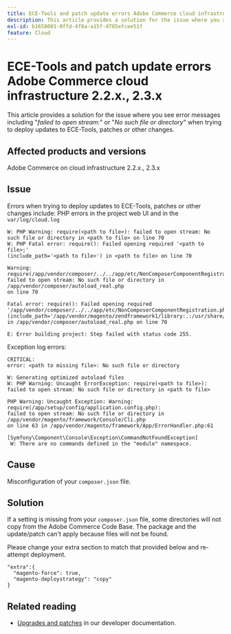 ```yaml
---
title: ECE-Tools and patch update errors Adobe Commerce cloud infrastructure 2.2.x., 2.3.x
description: This article provides a solution for the issue where you see error messages including "*failed to open stream:*" or "*No such file or directory*" when trying to deploy updates to ECE-Tools, patches or other changes.
exl-id: b1658001-0ffd-4f8a-a15f-d785efcee51f
feature: Cloud
---
```

# ECE-Tools and patch update errors Adobe Commerce cloud infrastructure 2.2.x., 2.3.x

This article provides a solution for the issue where you see error messages including "*failed to open stream:*" or "*No such file or directory*" when trying to deploy updates to ECE-Tools, patches or other changes.

## Affected products and versions

Adobe Commerce on cloud infrastructure 2.2.x., 2.3.x

## Issue

Errors when trying to deploy updates to ECE-Tools, patches or other changes include: PHP errors in the project web UI and in the `var/log/cloud.log`

```
W: PHP Warning: require(<path to file>): failed to open stream: No such file or directory in <path to file> on line 70
W: PHP Fatal error: require(): Failed opening required '<path to file>;'
(include_path='<path to file>') in <path to file> on line 70

Warning: require(/app/vendor/composer/../../app/etc/NonComposerComponentRegistration.php):
failed to open stream: No such file or directory in /app/vendor/composer/autoload_real.php
on line 70

Fatal error: require(): Failed opening required '/app/vendor/composer/../../app/etc/NonComposerComponentRegistration.php'
(include_path='/app/vendor/magento/zendframework1/library:.:/usr/share/php')
in /app/vendor/composer/autoload_real.php on line 70

E: Error building project: Step failed with status code 255.
```

Exception log errors:

```
CRITICAL:
error: <path to missing file>: No such file or directory
```

```
W: Generating optimized autoload files
W: PHP Warning: Uncaught ErrorException: require(<path to file>):
failed to open stream: No such file or directory in <path to file>
```

```
PHP Warning: Uncaught Exception: Warning: require(/app/setup/config/application.config.php):
failed to open stream: No such file or directory in /app/vendor/magento/framework/Console/Cli.php
on line 63 in /app/vendor/magento/framework/App/ErrorHandler.php:61
```

```
[Symfony\Component\Console\Exception\CommandNotFoundException]
 W: There are no commands defined in the "module" namespace.
```

## Cause

Misconfiguration of your `composer.json` file.

## Solution

If a setting is missing from your `composer.json` file, some directories will not copy from the Adobe Commerce Code Base. The package and the update/patch can't apply because files will not be found.

Please change your extra section to match that provided below and re-attempt deployment.

```
"extra":{
  "magento-force": true,
  "magento-deploystrategy": "copy"
}
```

## Related reading

* [Upgrades and patches](https://devdocs.magento.com/guides/v2.3/cloud/project/project-upgrade-parent.html?itm_source=devdocs&itm_medium=search_page&itm_campaign=federated_search&itm_term=update%20ece%20tools) in our developer documentation.
